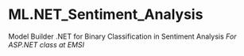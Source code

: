 # ML.NET_Sentiment_Analysis
Model Builder .NET for Binary Classification in Sentiment Analysis
*For ASP.NET class at EMSI*

